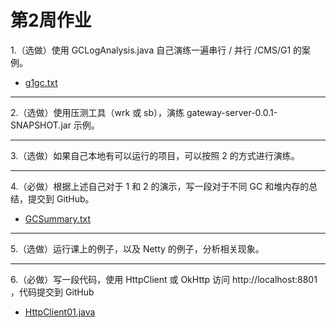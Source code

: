 # 第2周作业

1.（选做）使用 GCLogAnalysis.java 自己演练一遍串行 / 并行 /CMS/G1 的案例。
* [g1gc.txt](https://github.com/muyi42129/Geek-CourseCodes/blob/main/Week2/src/main/java/org/zhiyi/coursecode/week2/gclog/g1gc.txt)
---
2.（选做）使用压测工具（wrk 或 sb），演练 gateway-server-0.0.1-SNAPSHOT.jar 示例。

---
3.（选做）如果自己本地有可以运行的项目，可以按照 2 的方式进行演练。

---
4.（必做）根据上述自己对于 1 和 2 的演示，写一段对于不同 GC 和堆内存的总结，提交到 GitHub。
* [GCSummary.txt](https://github.com/muyi42129/Geek-CourseCodes/blob/main/Week2/src/main/java/org/zhiyi/coursecode/week2/gclog/GCSummary.txt)
---
5.（选做）运行课上的例子，以及 Netty 的例子，分析相关现象。

---
6.（必做）写一段代码，使用 HttpClient 或 OkHttp 访问  http://localhost:8801 ，代码提交到 GitHub
* [HttpClient01.java](https://github.com/muyi42129/Geek-CourseCodes/blob/main/Week2/src/main/java/org/zhiyi/coursecode/week2/nio/HttpClient01.java)
